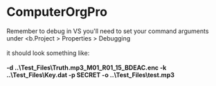 # ComputerOrgPro</br>
Remember to debug in VS you'll need to set your command arguments under <b.Project > Properties > Debugging</b></br></br>
it should look something like:</br></br>
<b>-d ..\Test_Files\Truth.mp3_M01_R01_15_BDEAC.enc -k ..\Test_Files\Key.dat -p SECRET -o ..\Test_Files\test.mp3</b>
